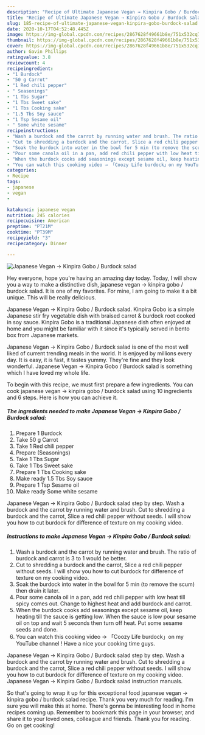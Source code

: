 ```yaml
---
description: "Recipe of Ultimate Japanese Vegan → Kinpira Gobo / Burdock salad"
title: "Recipe of Ultimate Japanese Vegan → Kinpira Gobo / Burdock salad"
slug: 185-recipe-of-ultimate-japanese-vegan-kinpira-gobo-burdock-salad
date: 2020-10-17T04:52:48.445Z
image: https://img-global.cpcdn.com/recipes/2867628f49661b8e/751x532cq70/japanese-vegan-→-kinpira-gobo-burdock-salad-recipe-main-photo.jpg
thumbnail: https://img-global.cpcdn.com/recipes/2867628f49661b8e/751x532cq70/japanese-vegan-→-kinpira-gobo-burdock-salad-recipe-main-photo.jpg
cover: https://img-global.cpcdn.com/recipes/2867628f49661b8e/751x532cq70/japanese-vegan-→-kinpira-gobo-burdock-salad-recipe-main-photo.jpg
author: Gavin Phillips
ratingvalue: 3.8
reviewcount: 4
recipeingredient:
- "1 Burdock"
- "50 g Carrot"
- "1 Red chili pepper"
- " Seasonings"
- "1 Tbs Sugar"
- "1 Tbs Sweet sake"
- "1 Tbs Cooking sake"
- "1.5 Tbs Soy sauce"
- "1 Tsp Sesame oil"
- " Some white sesame"
recipeinstructions:
- "Wash a burdock and the carrot by running water and brush. The ratio of burdock and carrot is 3 to 1 would be better."
- "Cut to shredding a burdock and the carrot, Slice a red chili pepper without seeds. I will show you how to cut burdock for difference of texture on my cooking video."
- "Soak the burdock into water in the bowl for 5 min (to remove the scum) then drain it later."
- "Pour some canola oil in a pan, add red chili pepper with low heat till spicy comes out. Change to highest heat and add burdock and carrot."
- "When the burdock cooks add seasonings except sesame oil, keep heating till the sauce is getting low. When the sauce is low pour sesame oil on top and wait 5 seconds then turn off heat. Put some sesame seeds and done."
- "You can watch this cooking video → 「Coozy Life burdock」on my YouTube channel ! Have a nice your cooking time guys."
categories:
- Recipe
tags:
- japanese
- vegan
- 

katakunci: japanese vegan  
nutrition: 245 calories
recipecuisine: American
preptime: "PT21M"
cooktime: "PT39M"
recipeyield: "3"
recipecategory: Dinner

---
```



![Japanese Vegan → Kinpira Gobo / Burdock salad](https://img-global.cpcdn.com/recipes/2867628f49661b8e/751x532cq70/japanese-vegan-→-kinpira-gobo-burdock-salad-recipe-main-photo.jpg)

Hey everyone, hope you're having an amazing day today. Today, I will show you a way to make a distinctive dish, japanese vegan → kinpira gobo / burdock salad. It is one of my favorites. For mine, I am going to make it a bit unique. This will be really delicious.

Japanese Vegan → Kinpira Gobo / Burdock salad. Kinpira Gobo is a simple Japanese stir fry vegetable dish with braised carrot &amp; burdock root cooked in soy sauce. Kinpira Gobo is a traditional Japanese dish often enjoyed at home and you might be familiar with it since it&#39;s typically served in bento box from Japanese markets.

Japanese Vegan → Kinpira Gobo / Burdock salad is one of the most well liked of current trending meals in the world. It is enjoyed by millions every day. It is easy, it is fast, it tastes yummy. They're fine and they look wonderful. Japanese Vegan → Kinpira Gobo / Burdock salad is something which I have loved my whole life.


To begin with this recipe, we must first prepare a few ingredients. You can cook japanese vegan → kinpira gobo / burdock salad using 10 ingredients and 6 steps. Here is how you can achieve it.

<!--inarticleads1-->

##### The ingredients needed to make Japanese Vegan → Kinpira Gobo / Burdock salad:

1. Prepare 1 Burdock
1. Take 50 g Carrot
1. Take 1 Red chili pepper
1. Prepare  (Seasonings)
1. Take 1 Tbs Sugar
1. Take 1 Tbs Sweet sake
1. Prepare 1 Tbs Cooking sake
1. Make ready 1.5 Tbs Soy sauce
1. Prepare 1 Tsp Sesame oil
1. Make ready  Some white sesame


Japanese Vegan → Kinpira Gobo / Burdock salad step by step. Wash a burdock and the carrot by running water and brush. Cut to shredding a burdock and the carrot, Slice a red chili pepper without seeds. I will show you how to cut burdock for difference of texture on my cooking video. 

<!--inarticleads2-->

##### Instructions to make Japanese Vegan → Kinpira Gobo / Burdock salad:

1. Wash a burdock and the carrot by running water and brush. The ratio of burdock and carrot is 3 to 1 would be better.
1. Cut to shredding a burdock and the carrot, Slice a red chili pepper without seeds. I will show you how to cut burdock for difference of texture on my cooking video.
1. Soak the burdock into water in the bowl for 5 min (to remove the scum) then drain it later.
1. Pour some canola oil in a pan, add red chili pepper with low heat till spicy comes out. Change to highest heat and add burdock and carrot.
1. When the burdock cooks add seasonings except sesame oil, keep heating till the sauce is getting low. When the sauce is low pour sesame oil on top and wait 5 seconds then turn off heat. Put some sesame seeds and done.
1. You can watch this cooking video → 「Coozy Life burdock」on my YouTube channel ! Have a nice your cooking time guys.


Japanese Vegan → Kinpira Gobo / Burdock salad step by step. Wash a burdock and the carrot by running water and brush. Cut to shredding a burdock and the carrot, Slice a red chili pepper without seeds. I will show you how to cut burdock for difference of texture on my cooking video. Japanese Vegan → Kinpira Gobo / Burdock salad instruction manuals. 

So that's going to wrap it up for this exceptional food japanese vegan → kinpira gobo / burdock salad recipe. Thank you very much for reading. I'm sure you will make this at home. There's gonna be interesting food in home recipes coming up. Remember to bookmark this page in your browser, and share it to your loved ones, colleague and friends. Thank you for reading. Go on get cooking!
